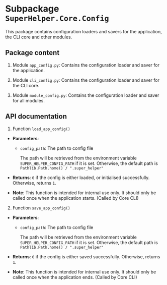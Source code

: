 # Subpackage `SuperHelper.Core.Config`

This package contains configuration loaders and savers for the application, the CLI core and other modules.

## Package content

1. Module `app_config.py`: Contains the configuration loader and saver for the application.

2. Module `cli_config.py`: Contains the configuration loader and saver for the CLI core.

3. Module `module_config.py`: Contains the configuration loader and saver for all modules.

## API documentation

1. Function `load_app_config()`

  * **Parameters**:
    
    * `config_path`: The path to config file
    
      The path will be retrieved from the environment variable `SUPER_HELPER_CONFIG_PATH` if it is set. Otherwise, the default path is
      `Pathlib.Path.home() / ".super_helper"`
      
  * **Returns**: `0` if the config is either loaded, or initialised successfully. Otherwise, returns `1`.
  
  * **Note**: This function is intended for internal use only. It should only be called once when the application starts. (Called by Core CLI)
  
  
2. Function `save_app_config()`

  * **Parameters**:
    
    * `config_path`: The path to config file
    
      The path will be retrieved from the environment variable `SUPER_HELPER_CONFIG_PATH` if it is set. Otherwise, the default path is
      `Pathlib.Path.home() / ".super_helper"`
      
  * **Returns**: `0` if the config is either saved successfully. Otherwise, returns `1`.
  
  * **Note**: This function is intended for internal use only. It should only be called once when the application ends. (Called by Core CLI)
  
